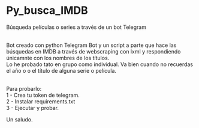# Py_busca_IMDB
Búsqueda películas o series a través de un bot Telegram<br><br>

Bot creado con python Telegram Bot y un script a parte que hace las búsquedas en IMDB a través de webscraping con lxml y respondiendo únicamnte con los nombres de los títulos.<br>
Lo he probado tato en grupo como individual. Va bien cuando no recuerdas el año o o el título de alguna serie o película.<br><br>

Para probarlo:<br>
1 - Crea tu token de telegram.<br>
2 - Instalar requirements.txt<br>
3 - Ejecutar y probar.<br>

Un saludo.
